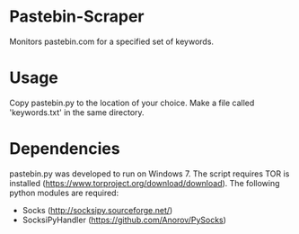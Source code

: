 Pastebin-Scraper
================

Monitors pastebin.com for a specified set of keywords.

Usage
=====

Copy pastebin.py to the location of your choice. Make a file called 'keywords.txt' in the same directory.

Dependencies
============

pastebin.py was developed to run on Windows 7. The script requires TOR is installed (https://www.torproject.org/download/download). The following python modules are required:
- Socks (http://socksipy.sourceforge.net/)
- SocksiPyHandler (https://github.com/Anorov/PySocks)